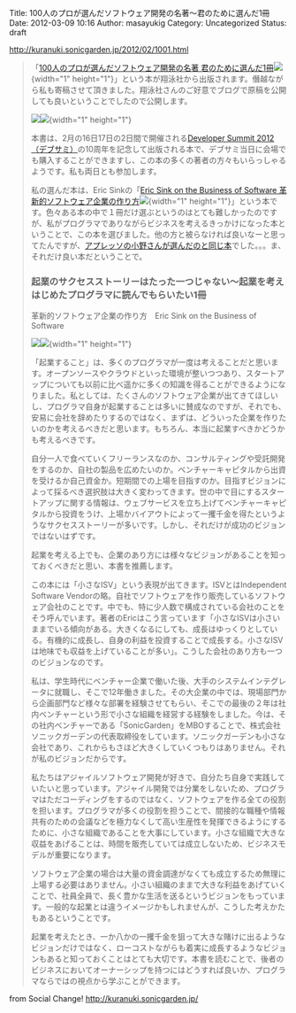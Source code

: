 Title: 100人のプロが選んだソフトウェア開発の名著〜君のために選んだ1冊
Date: 2012-03-09 10:16
Author: masayukig
Category: Uncategorized
Status: draft

<http://kuranuki.sonicgarden.jp/2012/02/1001.html>  
  
  

> 「[100人のプロが選んだソフトウェア開発の名著
> 君のために選んだ1冊](http://www.amazon.co.jp/gp/product/4798126004/ref=as_li_ss_tl?ie=UTF8&tag=kuranuki-22&linkCode=as2&camp=247&creative=7399&creativeASIN=4798126004)![](http://www.assoc-amazon.jp/e/ir?t=kuranuki-22&l=as2&o=9&a=4798126004){width="1"
> height="1"}」という本が翔泳社から出版されます。僭越ながら私も寄稿させて頂きました。翔泳社さんのご好意でブログで原稿を公開しても良いということでしたので公開します。
>
> [![](http://ws.assoc-amazon.jp/widgets/q?_encoding=UTF8&Format=_SL160_&ASIN=4798126004&MarketPlace=JP&ID=AsinImage&WS=1&tag=kuranuki-22&ServiceVersion=20070822)](http://www.amazon.co.jp/gp/product/4798126004/ref=as_li_ss_il?ie=UTF8&tag=kuranuki-22&linkCode=as2&camp=247&creative=7399&creativeASIN=4798126004)![](http://www.assoc-amazon.jp/e/ir?t=kuranuki-22&l=as2&o=9&a=4798126004){width="1"
> height="1"}  
>
> 本書は、2月の16日17日の2日間で開催される[Developer Summit
> 2012（デブサミ）](http://codezine.jp/devsumi/2012)の10周年を記念して出版される本で、デブサミ当日に会場でも購入することができますし、この本の多くの著者の方々もいらっしゃるようです。私も両日とも参加します。
>
> 私の選んだ本は、Eric Sinkの「[Eric Sink on the Business of Software
> 革新的ソフトウェア企業の作り方](http://www.amazon.co.jp/gp/product/4798117501/ref=as_li_ss_tl?ie=UTF8&tag=kuranuki-22&linkCode=as2&camp=247&creative=7399&creativeASIN=4798117501)![](http://www.assoc-amazon.jp/e/ir?t=kuranuki-22&l=as2&o=9&a=4798117501){width="1"
> height="1"}」という本です。色々ある本の中で１冊だけ選ぶというのはとても難しかったのですが、私がプログラマでありながらビジネスを考えるきっかけになった本ということで、この本を選びました。他の方と被らなければ良いなーと思ってたんですが、[アプレッソの小野さんが選んだのと同じ本](http://blog.livedoor.jp/lalha/archives/50436489.html)でした。。。ま、それだけ良い本だということで。
>
>   
>
> ### 起業のサクセスストーリーはたった一つじゃない〜起業を考えはじめたプログラマに読んでもらいたい1冊
>
> 革新的ソフトウェア企業の作り方　Eric Sink on the Business of Software
>
> [![](http://ws.assoc-amazon.jp/widgets/q?_encoding=UTF8&Format=_SL160_&ASIN=4798117501&MarketPlace=JP&ID=AsinImage&WS=1&tag=kuranuki-22&ServiceVersion=20070822)](http://www.amazon.co.jp/gp/product/4798117501/ref=as_li_ss_il?ie=UTF8&tag=kuranuki-22&linkCode=as2&camp=247&creative=7399&creativeASIN=4798117501)![](http://www.assoc-amazon.jp/e/ir?t=kuranuki-22&l=as2&o=9&a=4798117501){width="1"
> height="1"}
>
>   
> 「起業すること」は、多くのプログラマが一度は考えることだと思います。オープンソースやクラウドといった環境が整いつつあり、スタートアップについても以前に比べ遥かに多くの知識を得ることができるようになりました。私としては、たくさんのソフトウェア企業が出てきてほしいし、プログラマ自身が起業することは多いに賛成なのですが、それでも、安易に会社を辞めたりするのではなく、まずは、どういった企業を作りたいのかを考えるべきだと思います。もちろん、本当に起業すべきかどうかも考えるべきです。
>
> 自分一人で食べていくフリーランスなのか、コンサルティングや受託開発をするのか、自社の製品を広めたいのか。ベンチャーキャピタルから出資を受けるか自己資金か。短期間での上場を目指すのか。目指すビジョンによって採るべき選択肢は大きく変わってきます。世の中で目にするスタートアップに関する情報は、ウェブサービスを立ち上げてベンチャーキャピタルから投資をうけ、上場かバイアウトによって一攫千金を得たというようなサクセスストーリーが多いです。しかし、それだけが成功のビジョンではないはずです。
>
> 起業を考える上でも、企業のあり方には様々なビジョンがあることを知っておくべきだと思い、本書を推薦します。
>
> この本には「小さなISV」という表現が出てきます。ISVとはIndependent
> Software
> Vendorの略。自社でソフトウェアを作り販売しているソフトウェア会社のことです。中でも、特に少人数で構成されている会社のことをそう呼んでいます。著者のEricはこう言っています「小さなISVは小さいままでいる傾向がある。大きくなるにしても、成長はゆっくりとしている。有機的に成長し、自身の利益を投資することで成長する。小さなISVは地味でも収益を上げていることが多い」。こうした会社のあり方も一つのビジョンなのです。
>
> 私は、学生時代にベンチャー企業で働いた後、大手のシステムインテグレータに就職し、そこで12年働きました。その大企業の中では、現場部門から企画部門など様々な部署を経験させてもらい、そこでの最後の２年は社内ベンチャーという形で小さな組織を経営する経験をしました。今は、その社内ベンチャーである「SonicGarden」をMBOすることで、株式会社ソニックガーデンの代表取締役をしています。ソニックガーデンも小さな会社であり、これからもさほど大きくしていくつもりはありません。それが私のビジョンだからです。
>
> 私たちはアジャイルソフトウェア開発が好きで、自分たち自身で実践していたいと思っています。アジャイル開発では分業をしないため、プログラマはただコーディングをするのではなく、ソフトウェアを作る全ての役割を担います。プログラマが多くの役割を担うことで、間接的な職種や情報共有のための会議などを極力なくして高い生産性を発揮できるようにするために、小さな組織であることを大事にしています。小さな組織で大きな収益をあげることは、時間を販売していては成立しないため、ビジネスモデルが重要になります。
>
> ソフトウェア企業の場合は大量の資金調達がなくても成立するため無理に上場する必要はありません。小さい組織のままで大きな利益をあげていくことで、社員全員で、長く豊かな生活を送るというビジョンをもっています。一般的な起業とは違うイメージかもしれませんが、こうした考えかたもあるということです。
>
> 起業を考えたとき、一か八かの一攫千金を狙って大きな賭けに出るようなビジョンだけではなく、ローコストながらも着実に成長するようなビジョンもあると知っておくことはとても大切です。本書を読むことで、後者のビジネスにおいてオーナーシップを持つにはどうすれば良いか、プログラマならではの視点から学ぶことができます。
>
> <div style="float:left;">
>
> </div>
>
> <div style="float:left;">
>
> </div>
>
>   

  
  
from Social Change! <http://kuranuki.sonicgarden.jp/>
